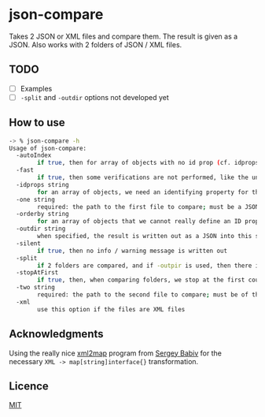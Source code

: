 # json-compare
Takes 2 JSON or XML files and compare them. The result is given as a JSON. Also works with 2 folders of JSON / XML files.

## TODO

- [ ] Examples
- [ ] `-split` and `-outdir` options not developed yet

## How to use

```sh
-> % json-compare -h
Usage of json-compare:
  -autoIndex
    	if true, then for array of objects with no id prop (cf. idprops option), the object indexes in the arrays are used as IDs
  -fast
    	if true, then some verifications are not performed, like the uniqueness of IDs coming from the id props specified by the user; WARNING: this can lead to missing some differences!
  -idprops string
    	for an array of objects, we need an identifying property for the objects, for sorting purposes amongst other things; if '#index' is used as an ID, then that means that an object index in the surrounding array is used as its ID; example: ">path1>path2>path3:::propA+path4>propB as id3,>path1>path2>path3>id3>path5:::propC"
  -one string
    	required: the path to the first file to compare; must be a JSON file, or XML with the -xml option
  -orderby string
    	for an array of objects that we cannot really define an ID property for, we want to sort the objects before comparing them with their index. The syntax is the same as for the -idprops option
  -outdir string
    	when specified, the result is written out as a JSON into this specified output directory
  -silent
    	if true, then no info / warning message is written out
  -split
    	if 2 folders are compared, and if -outpir is used, then there is 1 comparison JSON produced for each pair of compared files
  -stopAtFirst
    	if true, then, when comparing folders, we stop at the first couple of files that differ
  -two string
    	required: the path to the second file to compare; must be of the same first file type
  -xml
    	use this option if the files are XML files
```

## Acknowledgments

Using the really nice [xml2map](https://github.com/sbabiv/xml2map) program from [Sergey Babiv](https://github.com/sbabiv) for the necessary `XML -> map[string]interface{}` transformation.

## Licence 

[MIT](./LICENSE)